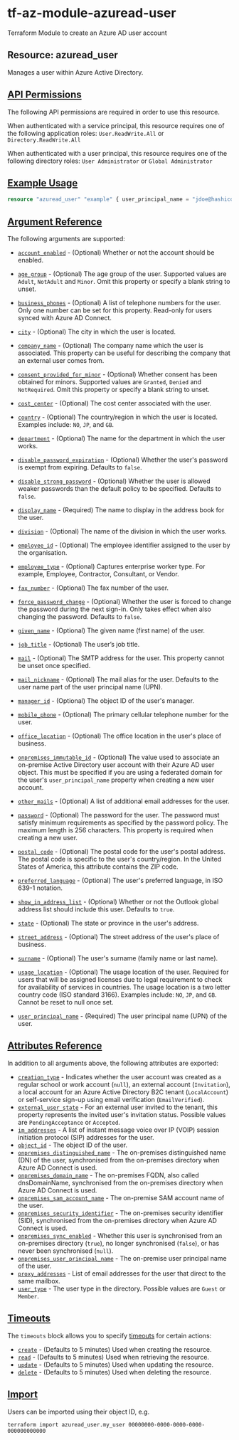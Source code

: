 # tf-az-module-azuread-user
Terraform Module to create an Azure AD user account
## Resource: azuread\_user

Manages a user within Azure Active Directory.

## [API Permissions](https://registry.terraform.io/providers/hashicorp/azuread/latest/docs/resources/user#api-permissions)

The following API permissions are required in order to use this resource.

When authenticated with a service principal, this resource requires one of the following application roles: `User.ReadWrite.All` or `Directory.ReadWrite.All`

When authenticated with a user principal, this resource requires one of the following directory roles: `User Administrator` or `Global Administrator`

## [Example Usage](https://registry.terraform.io/providers/hashicorp/azuread/latest/docs/resources/user#example-usage)

```terraform
resource "azuread_user" "example" { user_principal_name = "jdoe@hashicorp.com" display_name = "J. Doe" mail_nickname = "jdoe" password = "SecretP@sswd99!" }
```

## [Argument Reference](https://registry.terraform.io/providers/hashicorp/azuread/latest/docs/resources/user#argument-reference)

The following arguments are supported:

-   [`account_enabled`](https://registry.terraform.io/providers/hashicorp/azuread/latest/docs/resources/user#account_enabled) - (Optional) Whether or not the account should be enabled.
-   [`age_group`](https://registry.terraform.io/providers/hashicorp/azuread/latest/docs/resources/user#age_group) - (Optional) The age group of the user. Supported values are `Adult`, `NotAdult` and `Minor`. Omit this property or specify a blank string to unset.
-   [`business_phones`](https://registry.terraform.io/providers/hashicorp/azuread/latest/docs/resources/user#business_phones) - (Optional) A list of telephone numbers for the user. Only one number can be set for this property. Read-only for users synced with Azure AD Connect.
-   [`city`](https://registry.terraform.io/providers/hashicorp/azuread/latest/docs/resources/user#city) - (Optional) The city in which the user is located.
-   [`company_name`](https://registry.terraform.io/providers/hashicorp/azuread/latest/docs/resources/user#company_name) - (Optional) The company name which the user is associated. This property can be useful for describing the company that an external user comes from.
-   [`consent_provided_for_minor`](https://registry.terraform.io/providers/hashicorp/azuread/latest/docs/resources/user#consent_provided_for_minor) - (Optional) Whether consent has been obtained for minors. Supported values are `Granted`, `Denied` and `NotRequired`. Omit this property or specify a blank string to unset.
-   [`cost_center`](https://registry.terraform.io/providers/hashicorp/azuread/latest/docs/resources/user#cost_center) - (Optional) The cost center associated with the user.
-   [`country`](https://registry.terraform.io/providers/hashicorp/azuread/latest/docs/resources/user#country) - (Optional) The country/region in which the user is located. Examples include: `NO`, `JP`, and `GB`.
-   [`department`](https://registry.terraform.io/providers/hashicorp/azuread/latest/docs/resources/user#department) - (Optional) The name for the department in which the user works.
-   [`disable_password_expiration`](https://registry.terraform.io/providers/hashicorp/azuread/latest/docs/resources/user#disable_password_expiration) - (Optional) Whether the user's password is exempt from expiring. Defaults to `false`.
-   [`disable_strong_password`](https://registry.terraform.io/providers/hashicorp/azuread/latest/docs/resources/user#disable_strong_password) - (Optional) Whether the user is allowed weaker passwords than the default policy to be specified. Defaults to `false`.
-   [`display_name`](https://registry.terraform.io/providers/hashicorp/azuread/latest/docs/resources/user#display_name) - (Required) The name to display in the address book for the user.
-   [`division`](https://registry.terraform.io/providers/hashicorp/azuread/latest/docs/resources/user#division) - (Optional) The name of the division in which the user works.
-   [`employee_id`](https://registry.terraform.io/providers/hashicorp/azuread/latest/docs/resources/user#employee_id) - (Optional) The employee identifier assigned to the user by the organisation.
-   [`employee_type`](https://registry.terraform.io/providers/hashicorp/azuread/latest/docs/resources/user#employee_type) - (Optional) Captures enterprise worker type. For example, Employee, Contractor, Consultant, or Vendor.
-   [`fax_number`](https://registry.terraform.io/providers/hashicorp/azuread/latest/docs/resources/user#fax_number) - (Optional) The fax number of the user.
-   [`force_password_change`](https://registry.terraform.io/providers/hashicorp/azuread/latest/docs/resources/user#force_password_change) - (Optional) Whether the user is forced to change the password during the next sign-in. Only takes effect when also changing the password. Defaults to `false`.
-   [`given_name`](https://registry.terraform.io/providers/hashicorp/azuread/latest/docs/resources/user#given_name) - (Optional) The given name (first name) of the user.
-   [`job_title`](https://registry.terraform.io/providers/hashicorp/azuread/latest/docs/resources/user#job_title) - (Optional) The user’s job title.
-   [`mail`](https://registry.terraform.io/providers/hashicorp/azuread/latest/docs/resources/user#mail) - (Optional) The SMTP address for the user. This property cannot be unset once specified.
-   [`mail_nickname`](https://registry.terraform.io/providers/hashicorp/azuread/latest/docs/resources/user#mail_nickname) - (Optional) The mail alias for the user. Defaults to the user name part of the user principal name (UPN).
-   [`manager_id`](https://registry.terraform.io/providers/hashicorp/azuread/latest/docs/resources/user#manager_id) - (Optional) The object ID of the user's manager.
-   [`mobile_phone`](https://registry.terraform.io/providers/hashicorp/azuread/latest/docs/resources/user#mobile_phone) - (Optional) The primary cellular telephone number for the user.
-   [`office_location`](https://registry.terraform.io/providers/hashicorp/azuread/latest/docs/resources/user#office_location) - (Optional) The office location in the user's place of business.
-   [`onpremises_immutable_id`](https://registry.terraform.io/providers/hashicorp/azuread/latest/docs/resources/user#onpremises_immutable_id) - (Optional) The value used to associate an on-premise Active Directory user account with their Azure AD user object. This must be specified if you are using a federated domain for the user's `user_principal_name` property when creating a new user account.
-   [`other_mails`](https://registry.terraform.io/providers/hashicorp/azuread/latest/docs/resources/user#other_mails) - (Optional) A list of additional email addresses for the user.
-   [`password`](https://registry.terraform.io/providers/hashicorp/azuread/latest/docs/resources/user#password) - (Optional) The password for the user. The password must satisfy minimum requirements as specified by the password policy. The maximum length is 256 characters. This property is required when creating a new user.

-   [`postal_code`](https://registry.terraform.io/providers/hashicorp/azuread/latest/docs/resources/user#postal_code) - (Optional) The postal code for the user's postal address. The postal code is specific to the user's country/region. In the United States of America, this attribute contains the ZIP code.
-   [`preferred_language`](https://registry.terraform.io/providers/hashicorp/azuread/latest/docs/resources/user#preferred_language) - (Optional) The user's preferred language, in ISO 639-1 notation.
-   [`show_in_address_list`](https://registry.terraform.io/providers/hashicorp/azuread/latest/docs/resources/user#show_in_address_list) - (Optional) Whether or not the Outlook global address list should include this user. Defaults to `true`.
-   [`state`](https://registry.terraform.io/providers/hashicorp/azuread/latest/docs/resources/user#state) - (Optional) The state or province in the user's address.
-   [`street_address`](https://registry.terraform.io/providers/hashicorp/azuread/latest/docs/resources/user#street_address) - (Optional) The street address of the user's place of business.
-   [`surname`](https://registry.terraform.io/providers/hashicorp/azuread/latest/docs/resources/user#surname) - (Optional) The user's surname (family name or last name).
-   [`usage_location`](https://registry.terraform.io/providers/hashicorp/azuread/latest/docs/resources/user#usage_location) - (Optional) The usage location of the user. Required for users that will be assigned licenses due to legal requirement to check for availability of services in countries. The usage location is a two letter country code (ISO standard 3166). Examples include: `NO`, `JP`, and `GB`. Cannot be reset to null once set.
-   [`user_principal_name`](https://registry.terraform.io/providers/hashicorp/azuread/latest/docs/resources/user#user_principal_name) - (Required) The user principal name (UPN) of the user.

## [Attributes Reference](https://registry.terraform.io/providers/hashicorp/azuread/latest/docs/resources/user#attributes-reference)

In addition to all arguments above, the following attributes are exported:

-   [`creation_type`](https://registry.terraform.io/providers/hashicorp/azuread/latest/docs/resources/user#creation_type) - Indicates whether the user account was created as a regular school or work account (`null`), an external account (`Invitation`), a local account for an Azure Active Directory B2C tenant (`LocalAccount`) or self-service sign-up using email verification (`EmailVerified`).
-   [`external_user_state`](https://registry.terraform.io/providers/hashicorp/azuread/latest/docs/resources/user#external_user_state) - For an external user invited to the tenant, this property represents the invited user's invitation status. Possible values are `PendingAcceptance` or `Accepted`.
-   [`im_addresses`](https://registry.terraform.io/providers/hashicorp/azuread/latest/docs/resources/user#im_addresses) - A list of instant message voice over IP (VOIP) session initiation protocol (SIP) addresses for the user.
-   [`object_id`](https://registry.terraform.io/providers/hashicorp/azuread/latest/docs/resources/user#object_id) - The object ID of the user.
-   [`onpremises_distinguished_name`](https://registry.terraform.io/providers/hashicorp/azuread/latest/docs/resources/user#onpremises_distinguished_name) - The on-premises distinguished name (DN) of the user, synchronised from the on-premises directory when Azure AD Connect is used.
-   [`onpremises_domain_name`](https://registry.terraform.io/providers/hashicorp/azuread/latest/docs/resources/user#onpremises_domain_name) - The on-premises FQDN, also called dnsDomainName, synchronised from the on-premises directory when Azure AD Connect is used.
-   [`onpremises_sam_account_name`](https://registry.terraform.io/providers/hashicorp/azuread/latest/docs/resources/user#onpremises_sam_account_name) - The on-premise SAM account name of the user.
-   [`onpremises_security_identifier`](https://registry.terraform.io/providers/hashicorp/azuread/latest/docs/resources/user#onpremises_security_identifier) - The on-premises security identifier (SID), synchronised from the on-premises directory when Azure AD Connect is used.
-   [`onpremises_sync_enabled`](https://registry.terraform.io/providers/hashicorp/azuread/latest/docs/resources/user#onpremises_sync_enabled) - Whether this user is synchronised from an on-premises directory (`true`), no longer synchronised (`false`), or has never been synchronised (`null`).
-   [`onpremises_user_principal_name`](https://registry.terraform.io/providers/hashicorp/azuread/latest/docs/resources/user#onpremises_user_principal_name) - The on-premise user principal name of the user.
-   [`proxy_addresses`](https://registry.terraform.io/providers/hashicorp/azuread/latest/docs/resources/user#proxy_addresses) - List of email addresses for the user that direct to the same mailbox.
-   [`user_type`](https://registry.terraform.io/providers/hashicorp/azuread/latest/docs/resources/user#user_type) - The user type in the directory. Possible values are `Guest` or `Member`.

## [Timeouts](https://registry.terraform.io/providers/hashicorp/azuread/latest/docs/resources/user#timeouts)

The `timeouts` block allows you to specify [timeouts](https://www.terraform.io/language/resources/syntax#operation-timeouts) for certain actions:

-   [`create`](https://registry.terraform.io/providers/hashicorp/azuread/latest/docs/resources/user#create) - (Defaults to 5 minutes) Used when creating the resource.
-   [`read`](https://registry.terraform.io/providers/hashicorp/azuread/latest/docs/resources/user#read) - (Defaults to 5 minutes) Used when retrieving the resource.
-   [`update`](https://registry.terraform.io/providers/hashicorp/azuread/latest/docs/resources/user#update) - (Defaults to 5 minutes) Used when updating the resource.
-   [`delete`](https://registry.terraform.io/providers/hashicorp/azuread/latest/docs/resources/user#delete) - (Defaults to 5 minutes) Used when deleting the resource.

## [Import](https://registry.terraform.io/providers/hashicorp/azuread/latest/docs/resources/user#import)

Users can be imported using their object ID, e.g.

```shell
terraform import azuread_user.my_user 00000000-0000-0000-0000-000000000000
```